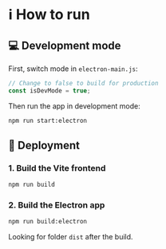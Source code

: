 # ℹ️ How to run

## 💻 Development mode

First, switch mode in `electron-main.js`:

```js
// Change to false to build for production
const isDevMode = true;
```

Then run the app in development mode:

```bash
npm run start:electron
```

## 🚀 Deployment

### 1. Build the **Vite** frontend

```bash
npm run build
```

### 2. Build the **Electron** app

```bash
npm run build:electron
```

Looking for folder `dist` after the build.
